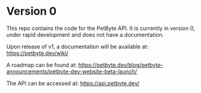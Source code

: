 # Version 0
This repo contains the code for the PetByte API.
It is currently in version 0, under rapid development and does not have a documentation.

Upon release of v1, a documentation will be available at: https://petbyte.dev/wiki/

A roadmap can be found at: https://petbyte.dev/blog/petbyte-announcements/petbyte-dev-website-beta-launch/

The API can be accessed at: https://api.petbyte.dev/